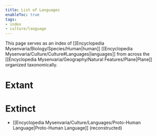 ```yaml
---
title: List of Languages
enableToc: true
tags:
- index
- culture/language
---
```


This page serves as an index of [[Encyclopedia Mysenvaria/Biology/Species/Human|human]] [[Encyclopedia Mysenvaria/Culture/Culture#Languages|languages]] from across the [[Encyclopedia Mysenvaria/Geography/Natural Features/Plane|Plane]] organized taxonomically.
# Extant

# Extinct
* [[Encyclopedia Mysenvaria/Culture/Languages/Proto-Human Language|Proto-Human Language]] (reconstructed)